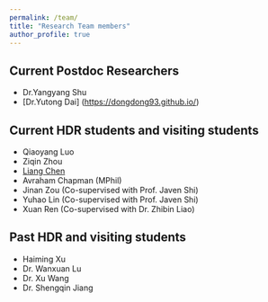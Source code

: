 ```yaml
---
permalink: /team/
title: "Research Team members"
author_profile: true
---
```


## Current Postdoc Researchers
- Dr.Yangyang Shu
- [Dr.Yutong Dai] (https://dongdong93.github.io/)


## Current HDR students and visiting students
- Qiaoyang Luo
- Ziqin Zhou
- [Liang Chen](https://liangchen527.github.io/)
- Avraham Chapman (MPhil)
- Jinan Zou (Co-supervised with Prof. Javen Shi)
- Yuhao Lin (Co-supervised with Prof. Javen Shi)
- Xuan Ren  (Co-supervised with Dr. Zhibin Liao)

## Past HDR and visiting students
- Haiming Xu
- Dr. Wanxuan Lu
- Dr. Xu Wang
- Dr. Shengqin Jiang


